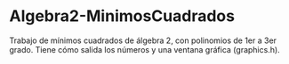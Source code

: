 # Algebra2-MinimosCuadrados
Trabajo de mínimos cuadrados de álgebra 2, con polinomios de 1er a 3er grado. Tiene cómo salida los números y una ventana gráfica (graphics.h).
